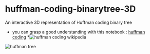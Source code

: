 
# huffman-coding-binarytree-3D
An interactive 3D representation of Huffman coding binary tree
* you can grasp a good understanding with this notebook : [huffman coding](https://colab.research.google.com/drive/15k1SzqZP_G3kDl-UqFl7sqyNyFjotI7A?usp=sharing)
*![huffman coding wikipedia](https://en.wikipedia.org/wiki/Huffman_coding)

![huffman tree](https://user-images.githubusercontent.com/84399880/119230055-862f8a00-bb12-11eb-9a83-56b480f2e395.png)

